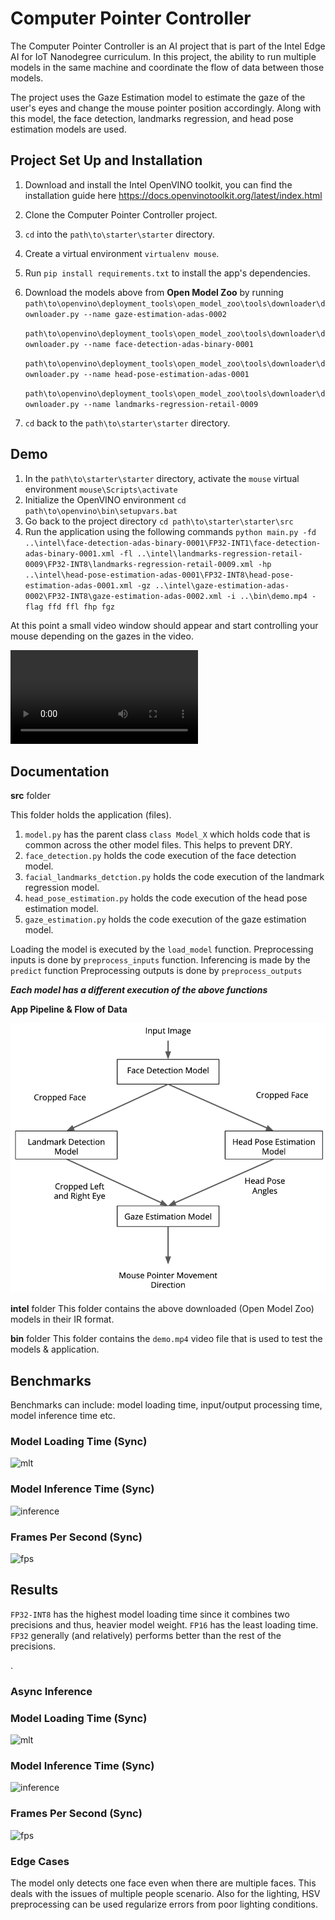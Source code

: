 # Computer Pointer Controller

The Computer Pointer Controller is an AI project that is part of the Intel Edge AI for IoT Nanodegree curriculum. In this project, the ability to run multiple models in the same machine and coordinate the flow of data between those models.

The project uses the Gaze Estimation model to estimate the gaze of the user's eyes and change the mouse pointer position accordingly. Along with this model, the face detection, landmarks regression, and head pose estimation models are used.

## Project Set Up and Installation

1. Download and install the Intel OpenVINO toolkit, you can find the installation guide here https://docs.openvinotoolkit.org/latest/index.html
2. Clone the Computer Pointer Controller project.
3. `cd` into the `path\to\starter\starter` directory. 
4. Create a virtual environment `virtualenv mouse`.
5. Run `pip install requirements.txt` to install the app's dependencies.
6. Download  the models above from **Open Model Zoo** by running
    `path\to\openvino\deployment_tools\open_model_zoo\tools\downloader\downloader.py --name gaze-estimation-adas-0002`

    `path\to\openvino\deployment_tools\open_model_zoo\tools\downloader\downloader.py --name face-detection-adas-binary-0001`

    `path\to\openvino\deployment_tools\open_model_zoo\tools\downloader\downloader.py --name head-pose-estimation-adas-0001`

    `path\to\openvino\deployment_tools\open_model_zoo\tools\downloader\downloader.py --name landmarks-regression-retail-0009`
7. `cd` back to the `path\to\starter\starter` directory.

## Demo

1. In the `path\to\starter\starter` directory, activate the `mouse` virtual environment
    `mouse\Scripts\activate`
2. Initialize the OpenVINO environment
    `cd path\to\openvino\bin\setupvars.bat`
3. Go back to the project directory 
    `cd path\to\starter\starter\src`
4. Run the application using the following commands
    `python main.py -fd ..\intel\face-detection-adas-binary-0001\FP32-INT1\face-detection-adas-binary-0001.xml -fl ..\intel\landmarks-regression-retail-0009\FP32-INT8\landmarks-regression-retail-0009.xml -hp ..\intel\head-pose-estimation-adas-0001\FP32-INT8\head-pose-estimation-adas-0001.xml -gz ..\intel\gaze-estimation-adas-0002\FP32-INT8\gaze-estimation-adas-0002.xml -i ..\bin\demo.mp4 -flag ffd ffl fhp fgz`

At this point a small video window should appear and start controlling your mouse depending on the gazes in the video.

![outputVideo](./src/output_video.mp4)

## Documentation

**src** folder

This folder holds the application (files).
1. `model.py` has the parent class `class Model_X` which holds code that is common across the other model files. This helps to prevent DRY.
2. `face_detection.py` holds the code execution of the face detection model.
3. `facial_landmarks_detction.py` holds the code execution of the landmark regression model.
4. `head_pose_estimation.py` holds the code execution of the head pose estimation model.
5. `gaze_estimation.py` holds the code execution of the gaze estimation model.

Loading the model is executed by the `load_model` function.
Preprocessing inputs is done by `preprocess_inputs` function.
Inferencing is made by the `predict` function
Preprocessing outputs is done by `preprocess_outputs`

***Each model has a different execution of the above functions***


**App Pipeline & Flow of Data**

![pipeline](pipeline.png)


**intel** folder
This folder contains the above downloaded (Open Model Zoo) models in their IR format.

**bin** folder
This folder contains the `demo.mp4` video file that is used to test the models & application.



## Benchmarks
Benchmarks can include: model loading time, input/output processing time, model inference time etc.

### Model Loading Time (Sync)
![mlt](model_loading_time.png)

### Model Inference Time (Sync)
![inference](inference_time.png)

### Frames Per Second (Sync)
![fps](fps.png)


## Results
`FP32-INT8` has the highest model loading time since it combines two precisions and thus, heavier model weight. `FP16` has the least loading time.
`FP32` generally (and relatively) performs better than the rest of the precisions.

.

### Async Inference
### Model Loading Time (Sync)
![mlt](asyncMlt.png)

### Model Inference Time (Sync)
![inference](asyncInference.png)

### Frames Per Second (Sync)
![fps](asyncfps.png)


### Edge Cases
The model only detects one face even when there are multiple faces. This deals with the issues of multiple people scenario. 
Also for the lighting, HSV preprocessing can be used regularize errors from poor lighting conditions.
